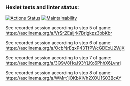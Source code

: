 ### Hexlet tests and linter status:
[![Actions Status](https://github.com/MaishevK/frontend-project-44/actions/workflows/hexlet-check.yml/badge.svg)](https://github.com/MaishevK/frontend-project-44/actions)
[![Maintainability](https://api.codeclimate.com/v1/badges/31326ddef88566f9cdf9/maintainability)](https://codeclimate.com/github/MaishevK/frontend-project-44/maintainability)

See recorded session according to step 5 of game:
https://asciinema.org/a/VrSr2Eaijrk7Brjgkpz3bbKbr

See recorded session according to step 6 of game:
https://asciinema.org/a/OcbNrEqxP43TfPWcGDExU2WjX

See recorded session according to step 7 of game:
https://asciinema.org/a/3Q9V8HqJ93YLKo6PhhX6Lvnrj

See recorded session according to step 8 of game:
https://asciinema.org/a/WMrt1jOKbKIVh2XOU1S03BcAY
